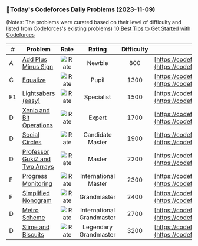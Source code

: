 ### 🌟Today's Codeforces Daily Problems (2023-11-09)
(Notes: The problems were curated based on their level of difficulty and listed from Codeforces's existing problems)
[10 Best Tips to Get Started with Codeforces](https://github.com/ika9810/Codeforces-Daily-Problems/blob/main/10%20Best%20Tips%20to%20Get%20Started%20with%20Codeforces.md)

| # | Problem | Rate| Rating | Difficulty | Contest |
|---| ----- | :--------: | :----------: | :----------: | ---------- |
|A|[Add Plus Minus Sign](https://codeforces.com/contest/1774/problem/A)|![Rate](https://img.shields.io/badge/Newbie-800-lightgrey)|Newbie|800|[https://codeforces.com/contest/1774](https://codeforces.com/contest/1774)|
|C|[Equalize](https://codeforces.com/contest/1037/problem/C)|![Rate](https://img.shields.io/badge/Pupil-1300-brightgreen)|Pupil|1300|[https://codeforces.com/contest/1037](https://codeforces.com/contest/1037)|
|F1|[Lightsabers (easy)](https://codeforces.com/contest/958/problem/F1)|![Rate](https://img.shields.io/badge/Specialist-1500-9cf)|Specialist|1500|[https://codeforces.com/contest/958](https://codeforces.com/contest/958)|
|D|[Xenia and Bit Operations](https://codeforces.com/contest/339/problem/D)|![Rate](https://img.shields.io/badge/Expert-1700-blue)|Expert|1700|[https://codeforces.com/contest/339](https://codeforces.com/contest/339)|
|D|[Social Circles](https://codeforces.com/contest/1060/problem/D)|![Rate](https://img.shields.io/badge/Candidate%20Master-1900-blueviolet)|Candidate Master|1900|[https://codeforces.com/contest/1060](https://codeforces.com/contest/1060)|
|D|[Professor GukiZ and Two Arrays](https://codeforces.com/contest/620/problem/D)|![Rate](https://img.shields.io/badge/Master-2200-orange)|Master|2200|[https://codeforces.com/contest/620](https://codeforces.com/contest/620)|
|F|[Progress Monitoring](https://codeforces.com/contest/509/problem/F)|![Rate](https://img.shields.io/badge/International%20Master-2300-orange)|International Master|2300|[https://codeforces.com/contest/509](https://codeforces.com/contest/509)|
|F|[Simplified Nonogram](https://codeforces.com/contest/534/problem/F)|![Rate](https://img.shields.io/badge/Grandmaster-2400-red)|Grandmaster|2400|[https://codeforces.com/contest/534](https://codeforces.com/contest/534)|
|D|[Metro Scheme](https://codeforces.com/contest/191/problem/D)|![Rate](https://img.shields.io/badge/International%20Grandmaster-2700-red)|International Grandmaster|2700|[https://codeforces.com/contest/191](https://codeforces.com/contest/191)|
|D|[Slime and Biscuits](https://codeforces.com/contest/1349/problem/D)|![Rate](https://img.shields.io/badge/Legendary%20Grandmaster-3200-red)|Legendary Grandmaster|3200|[https://codeforces.com/contest/1349](https://codeforces.com/contest/1349)|
